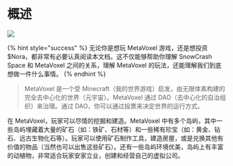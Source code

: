 # 概述

![](https://img.snowcrash.finance/site/docs-snowcrash-finance/MetaVoxel-PAA.010.jpeg)

{% hint style="success" %}
无论你是想玩 MetaVoxel 游戏，还是想投资 $Nora，都非常有必要认真阅读本文档。这不仅能够帮助你理解 SnowCrash Space 和 MetaVoxel 之间的关系，理解 MetaVoxel 的玩法，还能理解我们到底想做一件什么事情。
{% endhint %}

> MetaVoxel 是一个受 Minecraft（我的世界游戏）启发，由无限体素构建的完全去中心化的世界（元宇宙）。MetaVoxel 通过 DAO（去中心化的自治组织）来治理。通过 DAO，你可以通过投票来决定世界的运行方式。

在 MetaVoxel，玩家可以尽情的挖掘和建造。MetaVoxel 中有多个岛屿，其中一些岛屿埋藏着大量的矿石（如：铁矿、石材等）和一些稀有珍宝（如：黄金、钻石、远古生物化石等）。玩家可以使用矿石制作工具，建造房屋，或是兑换其他有价值的物品（当然也可以出售这些矿石）。还有一些岛屿环境优美，岛屿上有丰富的动植物，非常适合玩家安家立业，创建和经营自己的虚拟公司。